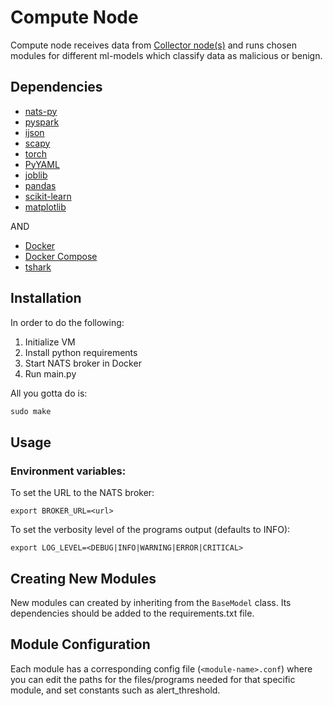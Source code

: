 # Compute Node

Compute node receives data from [Collector node(s)](https://github.com/D-A-I-S-I/collector-node) and runs chosen modules for different ml-models which classify data as malicious or benign.

## Dependencies

- [nats-py](https://pypi.org/project/nats-py/)
- [pyspark](https://pypi.org/project/pyspark/)
- [ijson](https://pypi.org/project/ijson/)
- [scapy](https://pypi.org/project/scapy/)
- [torch](https://pytorch.org/)
- [PyYAML](https://pypi.org/project/PyYAML/)
- [joblib](https://pypi.org/project/joblib/)
- [pandas](https://pandas.pydata.org/)
- [scikit-learn](https://scikit-learn.org/stable/)
- [matplotlib](https://matplotlib.org/)

AND

- [Docker](https://www.docker.com)
- [Docker Compose](https://github.com/docker/compose)
- [tshark](https://www.wireshark.org/docs/)

## Installation
In order to do the following:

1. Initialize VM
2. Install python requirements
3. Start NATS broker in Docker
4. Run main.py

All  you gotta do is:
```python
sudo make
```

## Usage

### Environment variables:


To set the URL to the NATS broker:

```shell
export BROKER_URL=<url>
```

To set the verbosity level of the programs output (defaults to INFO):

```shell
export LOG_LEVEL=<DEBUG|INFO|WARNING|ERROR|CRITICAL>
```

## Creating New Modules
New modules can created by inheriting from the `BaseModel` class. <!---The module will then need to be specified in the init file and -->Its dependencies should be added to the requirements.txt file.

## Module Configuration

Each module has a corresponding config file (`<module-name>.conf`) where you can edit the paths for the files/programs needed for that specific module, and set constants such as alert_threshold.
